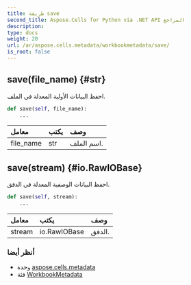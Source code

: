 ```yaml
---
title: طريقة save
second_title: Aspose.Cells for Python via .NET API المراجع
description:
type: docs
weight: 20
url: /ar/aspose.cells.metadata/workbookmetadata/save/
is_root: false
---
```

##  save(file_name) {#str}
احفظ البيانات الأولية المعدلة في الملف.



```python
def save(self, file_name):
    ...
```


| معامل| يكتب| وصف|
| :- | :- | :- |
| file_name | str | اسم الملف.|


##  save(stream) {#io.RawIOBase}
احفظ البيانات الوصفية المعدلة في الدفق.



```python
def save(self, stream):
    ...
```


| معامل| يكتب| وصف|
| :- | :- | :- |
| stream | io.RawIOBase | الدفق.|



###  أنظر أيضا
* وحدة [aspose.cells.metadata](../../)
* فئة [WorkbookMetadata](/cells/python-net/ar/aspose.cells.metadata/workbookmetadata)
